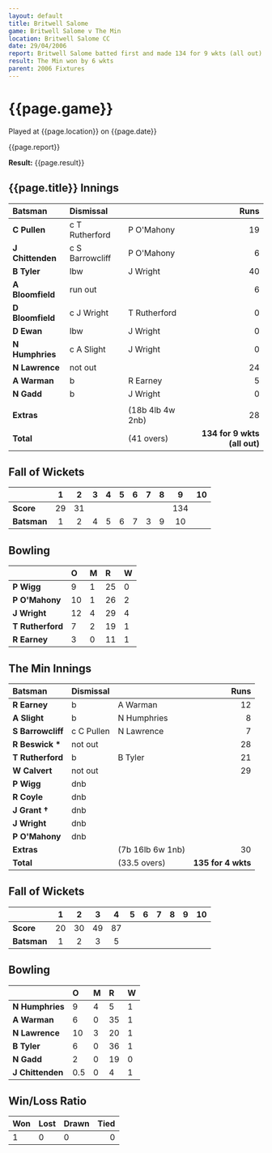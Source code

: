 ```yaml
---
layout: default
title: Britwell Salome
game: Britwell Salome v The Min
location: Britwell Salome CC
date: 29/04/2006
report: Britwell Salome batted first and made 134 for 9 wkts (all out). The Min replied with 135 for 4 wkts
result: The Min won by 6 wkts
parent: 2006 Fixtures
---
```


# {{page.game}}

Played at {{page.location}} on {{page.date}}

{{page.report}}

**Result:** {{page.result}}

## {{page.title}} Innings

| Batsman | Dismissal |  | Runs |
|:---|:---|---|---:|
| **C Pullen** | c T Rutherford | P O'Mahony | 19 |
| **J Chittenden** | c S Barrowcliff | P O'Mahony | 6 |
| **B Tyler** | lbw | J Wright | 40 |
| **A Bloomfield** | run out |  | 6 |
| **D Bloomfield** | c J Wright | T Rutherford | 0 |
| **D Ewan** | lbw | J Wright | 0 |
| **N Humphries** | c A Slight | J Wright | 0 |
| **N Lawrence** | not out |  | 24 |
| **A Warman** | b | R Earney | 5 |
| **N Gadd** | b | J Wright | 0 |
|  |  |  |  |
| **Extras** | | (18b 4lb 4w 2nb) | 28 |
| **Total** | | (41 overs) | **134 for 9 wkts (all out)** |

## Fall of Wickets

| | 1 | 2 | 3 | 4 | 5 | 6 | 7 | 8 | 9 | 10 |
|---|:---:|:---:|:---:|:---:|:---:|:---:|:---:|:---:|:---:|:---:|
| **Score** | 29 | 31 |  |  |  |  |  |  | 134 |  |
| **Batsman** | 1 | 2 | 4 | 5 | 6 | 7 | 3 | 9 | 10 |  |

## Bowling

| | O | M | R | W |
|---|:---|:---|:---|:---|
| **P Wigg** | 9 | 1 | 25 | 0 |
| **P O'Mahony** | 10 | 1 | 26 | 2 |
| **J Wright** | 12 | 4 | 29 | 4 |
| **T Rutherford** | 7 | 2 | 19 | 1 |
| **R Earney** | 3 | 0 | 11 | 1 |

## The Min Innings

| Batsman | Dismissal |  | Runs |
|:---|:---|---|---:|
| **R Earney** | b | A Warman | 12 |
| **A Slight** | b | N Humphries | 8 |
| **S Barrowcliff** | c C Pullen | N Lawrence | 7 |
| **R Beswick &#42;** | not out |  | 28 |
| **T Rutherford** | b | B Tyler | 21 |
| **W Calvert** | not out |  | 29 |
| **P Wigg** | dnb |  |  |
| **R Coyle** | dnb |  |  |
| **J Grant &#8224;** | dnb |  |  |
| **J Wright** | dnb |  |  |
| **P O'Mahony** | dnb |  |  |
| **Extras** | | (7b 16lb 6w 1nb) | 30 |
| **Total** | | (33.5 overs) | **135 for 4 wkts** |

## Fall of Wickets

| | 1 | 2 | 3 | 4 | 5 | 6 | 7 | 8 | 9 | 10 |
|---|:---:|:---:|:---:|:---:|:---:|:---:|:---:|:---:|:---:|:---:|
| **Score** | 20 | 30 | 49 | 87 |  |  |  |  |  |  |
| **Batsman** | 1 | 2 | 3 | 5 |  |  |  |  |  |  |

## Bowling

| | O | M | R | W |
|---|:---|:---|:---|:---|
| **N Humphries** | 9 | 4 | 5 | 1 |
| **A Warman** | 6 | 0 | 35 | 1 |
| **N Lawrence** | 10 | 3 | 20 | 1 |
| **B Tyler** | 6 | 0 | 36 | 1 |
| **N Gadd** | 2 | 0 | 19 | 0 |
| **J Chittenden** | 0.5 | 0 | 4 | 1 |

## Win/Loss Ratio

| Won | Lost | Drawn | Tied |
|:---|:---|:---|---:|
| 1 | 0 | 0 | 0 |
